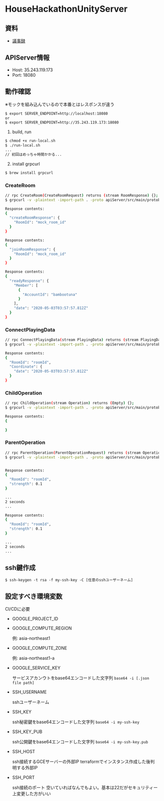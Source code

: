 # HouseHackathonUnityServer

## 資料
- [議事録](https://github.com/CA21engineer/HouseHackathonUnityClient/issues/1)

## APIServer情報
- Host: 35.243.119.173
- Port: 18080

## 動作確認
※モックを組み込んでいるので本番とはレスポンスが違う

```bash
$ export SERVER_ENDPOINT=http://localhost:18080
or
$ export SERVER_ENDPOINT=http://35.243.119.173:18080
```

1. build, run

```bash
$ chmod +x run-local.sh
$ ./run-local.sh
...
// 初回はめっちゃ時間かかる...
```

2. install grpcurl
```bash
$ brew install grpcurl
```

### CreateRoom
```bash
// rpc CreateRoom(CreateRoomRequest) returns (stream RoomResponse) {};
$ grpcurl -v -plaintext -import-path . -proto apiServer/src/main/protobuf/room.proto -d '{"AccountId":"bambootuna","roomKey":""}' ${SERVER_ENDPOINT} room.RoomService/CreateRoom

Response contents:
{
  "createRoomResponse": {
    "RoomId": "mock_room_id"
  }
}

Response contents:
{
  "joinRoomResponse": {
    "RoomId": "mock_room_id"
  }
}

Response contents:
{
  "readyResponse": {
    "Member": [
      {
        "AccountId": "bambootuna"
      }
    ],
    "date": "2020-05-03T03:57:57.812Z"
  }
}

```

### ConnectPlayingData
```bash
// rpc ConnectPlayingData(stream PlayingData) returns (stream PlayingData) {};
$ grpcurl -v -plaintext -import-path . -proto apiServer/src/main/protobuf/room.proto -d '{"RoomId":"roomId","Coordinate":{"x":0,"y":0,"date":"2020-05-03T03:57:57.812Z"}}' ${SERVER_ENDPOINT} room.RoomService/ConnectPlayingData

Response contents:
{
  "RoomId": "roomId",
  "Coordinate": {
    "date": "2020-05-03T03:57:57.812Z"
  }
}

```

### ChildOperation
```bash
// rpc ChildOperation(stream Operation) returns (Empty) {};
$ grpcurl -v -plaintext -import-path . -proto apiServer/src/main/protobuf/room.proto -d '{"RoomId":"roomId","Direction":0,"strength":0.12345}' ${SERVER_ENDPOINT} room.RoomService/ChildOperation

Response contents:
{
  
}
```

### ParentOperation
```bash
// rpc ParentOperation(ParentOperationRequest) returns (stream Operation) {};
$ grpcurl -v -plaintext -import-path . -proto apiServer/src/main/protobuf/room.proto -d '{"RoomId":"roomId"}' ${SERVER_ENDPOINT} room.RoomService/ParentOperation


Response contents:
{
  "RoomId": "roomId",
  "strength": 0.1
}

...
2 seconds
...

Response contents:
{
  "RoomId": "roomId",
  "strength": 0.1
}

...
2 seconds
...
```

## ssh鍵作成

`$ ssh-keygen -t rsa -f my-ssh-key -C [任意のsshユーザーネーム]`

## 設定すべき環境変数
CI/CDに必要

- GOOGLE_PROJECT_ID
- GOOGLE_COMPUTE_REGION

    例: asia-northeast1

- GOOGLE_COMPUTE_ZONE

    例: asia-northeast1-a

- GOOGLE_SERVICE_KEY

    サービスアカンウトをbase64エンコードした文字列
    `base64 -i [.json file path]`

- SSH_USERNAME

    sshユーザーネーム

- SSH_KEY

    ssh秘密鍵をbase64エンコードした文字列
    `base64 -i my-ssh-key`

- SSH_KEY_PUB

    ssh公開鍵をbase64エンコードした文字列
    `base64 -i my-ssh-key.pub`

- SSH_HOST

    ssh接続するGCEサーバーの外部IP
    terraformでインスタンス作成した後判明する外部IP

- SSH_PORT

    ssh接続のポート
    空いていればなんでもよい。基本は22だがセキュリティー上変更した方がいい
